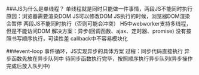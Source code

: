 ###JS为什么是单线程？
  单线程就是同时只能做一件事情，两段JS不能同时执行
  原因：浏览器需要渲染DOM
       JS可以修改DOM
       JS执行的时候，浏览器DOM渲染会暂停
       两段JS不能同时执行（否则可能会冲突）
       H5中webworker支持多线程，但是不能访问DOM
  解决方案：异步(回调函数、ajax、定时器、promise)
    没有按照书写顺序执行，可读性差
    callback中不容易模块化

###event-loop
  事件循环，JS实现异步的具体方案
  过程：同步代码直接执行
       异步函数先放在异步队列中
       待同步函数执行完毕，按照顺序执行异步队列(异步操作完成后放入队列中)